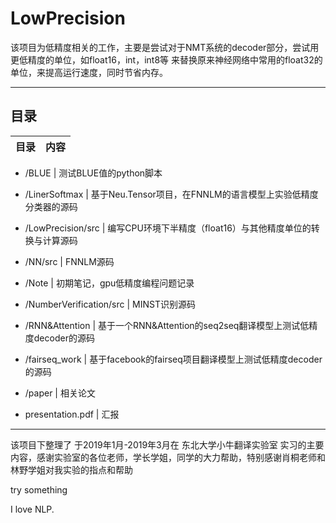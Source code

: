 # LowPrecision

该项目为低精度相关的工作，主要是尝试对于NMT系统的decoder部分，尝试用更低精度的单位，如float16，int，int8等
来替换原来神经网络中常用的float32的单位，来提高运行速度，同时节省内存。

---

## 目录

目录 | 内容
---|---

+ /BLUE |                     测试BLUE值的python脚本

+ /LinerSoftmax |             基于Neu.Tensor项目，在FNNLM的语言模型上实验低精度分类器的源码

+ /LowPrecision/src |	        编写CPU环境下半精度（float16）与其他精度单位的转换与计算源码

+ /NN/src |	                  FNNLM源码

+ /Note |	                    初期笔记，gpu低精度编程问题记录

+ /NumberVerification/src |	  MINST识别源码

+ /RNN&Attention |	          基于一个RNN&Attention的seq2seq翻译模型上测试低精度decoder的源码

+ /fairseq_work |	            基于facebook的fairseq项目翻译模型上测试低精度decoder的源码

+ /paper |                    相关论文

+ presentation.pdf |          汇报

---

该项目下整理了 于2019年1月-2019年3月在 东北大学小牛翻译实验室 实习的主要内容，感谢实验室的各位老师，学长学姐，同学的大力帮助，特别感谢肖桐老师和林野学姐对我实验的指点和帮助

try something

I love NLP.

